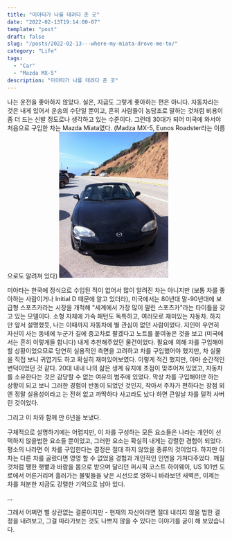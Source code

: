 ```yaml
---
title: "미아타가 나를 데려다 준 곳"
date: "2022-02-13T19:14:00-07"
template: "post"
draft: false
slug: "/posts/2022-02-13---where-my-miata-drove-me-to/"
category: "Life"
tags:
  - "Car"
  - "Mazda MX-5"
description: "미아타가 나를 데려다 준 곳"
---
```


나는 운전을 좋아하지 않았다. 실은, 지금도 그렇게 좋아하는 편은 아니다. 자동차라는 것은 내게 있어서 운송의 수단일 뿐이고, 흔히 사람들이 농담조로 말하는 것처럼 비용이 좀 더 드는 신발 정도로나 생각하고 있는 수준이다. 그런데 30대가 되어 미국에 와서야 처음으로 구입한 차는 Mazda Miata였다. (Madza MX-5, Eunos Roadster라는 이름으로도 알려져 있다)
<img src="/media/2022-02-13/miata.jpg" alt="Miata" width="50%"/>

미아타는 한국에 정식으로 수입된 적이 없어서 많이 알려진 차는 아니지만 (보통 차를 좋아하는 사람이거나 Initial D 때문에 알고 있더라), 미국에서는 80년대 말-90년대에 보급형 스포츠카라는 시장을 개척해 "세계에서 가장 많이 팔린 스포츠카"라는 타이틀을 갖고 있는 모델이다. 소형 자체에 가속 패턴도 독특하고, 여러모로 재미있는 자동차. 하지만 앞서 설명했듯, 나는 이때까지 자동차에 별 관심이 없던 사람이었다. 지인이 우연히 자신이 사는 동네에 누군가 길에 중고차로 팔겠다고 노트를 붙여놓은 것을 보고 (미국에서는 흔히 이렇게들 합니다) 내게 추천해주었던 물건이었다. 필요에 의해 차를 구입해야 할 상황이었으므로 당연히 실용적인 측면을 고려하고 차를 구입했어야 했지만, 차 실물을 직접 보니 귀엽기도 하고 확실히 재미있어보였다. 이렇게 적긴 했지만, 아마 순간적인 변덕이었던 것 같다. 20대 내내 나의 삶은 생계 유지에 초점이 맞추어져 있었고, 자동차를 소유한다는 것은 감당할 수 없는 여유의 범주에 있었다. 막상 차를 구입해야만 하는 상황이 되고 보니 그러한 경험이 반동이 되었던 것인지, 작아서 주차가 편하다는 장점 외엔 정말 실용성이라고 는 전혀 없고 까딱하다 사고라도 났다 하면 큰일날 차를 덜컥 사버린 것이었다. 

그리고 이 차와 함께 만 6년을 보냈다.

구체적으로 설명하기에는 어렵지만, 이 차를 구성하는 모든 요소들은 나라는 개인이 선택하지 않을법한 요소들 뿐이었고, 그러한 요소는 확실히 내게는 강렬한 경험이 되었다. 평소의 나라면 이 차를 구입한다는 결정은 절대 하지 않았을 종류의 것이었다. 하지만 이 차는 다른 차를 골랐다면 영영 할 수 없었을 경험과 개인적인 인연을 가져다주었다. 깨질 것처럼 쨍한 햇볕과 바람을 몸으로 받으며 달리던 퍼시픽 코스트 하이웨이, US 101번 도로에서 어른거리며 흘러가는 불빛들을 낮은 시선으로 멍하니 바라보던 새벽은, 이제는 차를 처분한 지금도 강렬한 기억으로 남아 있다.

...

그래서 어쩌면 별 상관없는 결론이지만 - 현재의 자신이라면 절대 내리지 않을 법한 결정을 내려보고, 그걸 따라가보는 것도 나쁘지 않을 수 있다는 이야기를 굳이 해 보았습니다.
